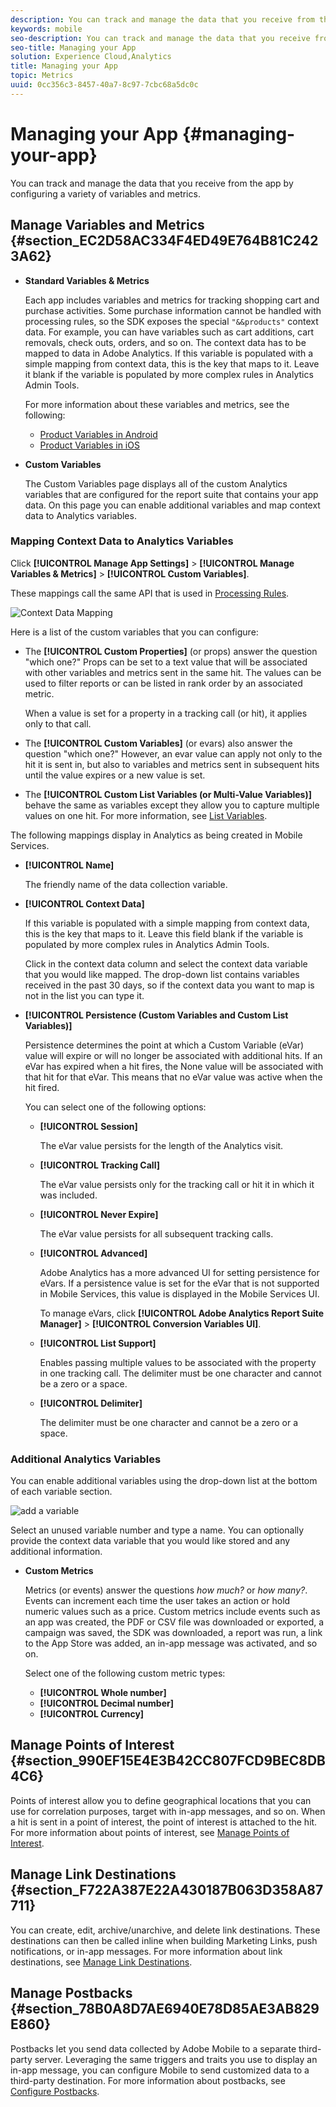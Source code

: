 ```yaml
---
description: You can track and manage the data that you receive from the app by configuring a variety of variables and metrics.
keywords: mobile
seo-description: You can track and manage the data that you receive from the app by configuring a variety of variables and metrics.
seo-title: Managing your App
solution: Experience Cloud,Analytics
title: Managing your App
topic: Metrics
uuid: 0cc356c3-8457-40a7-8c97-7cbc68a5dc0c
---
```


# Managing your App {#managing-your-app}

You can track and manage the data that you receive from the app by configuring a variety of variables and metrics.

## Manage Variables and Metrics {#section_EC2D58AC334F4ED49E764B81C2423A62}

* **Standard Variables & Metrics**

  Each app includes variables and metrics for tracking shopping cart and purchase activities. Some purchase information cannot be handled with processing rules, so the SDK exposes the special `"&&products"` context data. For example, you can have variables such as cart additions, cart removals, check outs, orders, and so on. The context data has to be mapped to data in Adobe Analytics. If this variable is populated with a simple mapping from context data, this is the key that maps to it. Leave it blank if the variable is populated by more complex rules in Analytics Admin Tools.

  For more information about these variables and metrics, see the following:

  * [Product Variables in Android](/help/android/analytics-main/products/products.md)
  * [Product Variables in iOS](/help/ios/analytics-main/products/products.md)

* **Custom Variables**

  The Custom Variables page displays all of the custom Analytics variables that are configured for the report suite that contains your app data. On this page you can enable additional variables and map context data to Analytics variables.

### Mapping Context Data to Analytics Variables

Click **[!UICONTROL Manage App Settings]** > **[!UICONTROL Manage Variables & Metrics]** > **[!UICONTROL Custom Variables]**.

These mappings call the same API that is used in [Processing Rules](https://docs.adobe.com/content/help/en/analytics/admin/admin-tools/processing-rules/processing-rules.html).

  ![Context Data Mapping](assets/custom_data_content.png)

Here is a list of the custom variables that you can configure:

* The **[!UICONTROL Custom Properties]** (or props) answer the question "which one?" Props can be set to a text value that will be associated with other variables and metrics sent in the same hit. The values can be used to filter reports or can be listed in rank order by an associated metric.

    When a value is set for a property in a tracking call (or hit), it applies only to that call.

* The **[!UICONTROL Custom Variables]** (or evars) also answer the question "which one?" However, an evar value can apply not only to the hit it is sent in, but also to variables and metrics sent in subsequent hits until the value expires or a new value is set.
* The **[!UICONTROL Custom List Variables (or Multi-Value Variables)]** behave the same as variables except they allow you to capture multiple values on one hit. For more information, see [List Variables](https://docs.adobe.com/content/help/en/analytics/implementation/javascript-implementation/variables-analytics-reporting/page-variables.html).

The following mappings display in Analytics as being created in Mobile Services.

* **[!UICONTROL Name]**

    The friendly name of the data collection variable.

* **[!UICONTROL Context Data]**

    If this variable is populated with a simple mapping from context data, this is the key that maps to it. Leave this field blank if the variable is populated by more complex rules in Analytics Admin Tools.

    Click in the context data column and select the context data variable that you would like mapped. The drop-down list contains variables received in the past 30 days, so if the context data you want to map is not in the list you can type it.

* **[!UICONTROL Persistence (Custom Variables and Custom List Variables)]**

  Persistence determines the point at which a Custom Variable (eVar) value will expire or will no longer be associated with additional hits. If an eVar has expired when a hit fires, the None value will be associated with that hit for that eVar. This means that no eVar value was active when the hit fired.

  You can select one of the following options:

  * **[!UICONTROL Session]**
  
    The eVar value persists for the length of the Analytics visit.
 
  * **[!UICONTROL Tracking Call]**

    The eVar value persists only for the tracking call or hit it in which it was included.

  * **[!UICONTROL Never Expire]**

    The eVar value persists for all subsequent tracking calls.
  * **[!UICONTROL Advanced]**

    Adobe Analytics has a more advanced UI for setting persistence for eVars. If a persistence value is set for the eVar that is not supported in Mobile Services, this value is displayed in the Mobile Services UI.

    To manage eVars, click **[!UICONTROL Adobe Analytics Report Suite Manager]** > **[!UICONTROL Conversion Variables UI]**.  

  * **[!UICONTROL List Support]**

    Enables passing multiple values to be associated with the property in one tracking call. The delimiter must be one character and cannot be a zero or a space.

  * **[!UICONTROL Delimiter]**

    The delimiter must be one character and cannot be a zero or a space.  

### Additional Analytics Variables

  You can enable additional variables using the drop-down list at the bottom of each variable section.

  ![add a variable](assets/add_variable.png)

  Select an unused variable number and type a name. You can optionally provide the context data variable that you would like stored and any additional information. 

* **Custom Metrics**

  Metrics (or events) answer the questions *how much?* or *how many?*. Events can increment each time the user takes an action or hold numeric values such as a price. Custom metrics include events such as an app was created, the PDF or CSV file was downloaded or exported, a campaign was saved, the SDK was downloaded, a report was run, a link to the App Store was added, an in-app message was activated, and so on.

  Select one of the following custom metric types:

  * **[!UICONTROL Whole number]**
  * **[!UICONTROL Decimal number]**
  * **[!UICONTROL Currency]**

## Manage Points of Interest {#section_990EF15E4E3B42CC807FCD9BEC8DB4C6}

Points of interest allow you to define geographical locations that you can use for correlation purposes, target with in-app messages, and so on. When a hit is sent in a point of interest, the point of interest is attached to the hit. For more information about points of interest, see [Manage Points of Interest](/help/using/location/t-manage-points.md).  

## Manage Link Destinations {#section_F722A387E22A430187B063D358A87711}

You can create, edit, archive/unarchive, and delete link destinations. These destinations can then be called inline when building Marketing Links, push notifications, or in-app messages. For more information about link destinations, see [Manage Link Destinations](/help/using/acquisition-main/c-manage-link-destinations/t-archive-unarchive-link-destinations.md).

## Manage Postbacks {#section_78B0A8D7AE6940E78D85AE3AB829E860}

Postbacks let you send data collected by Adobe Mobile to a separate third-party server. Leveraging the same triggers and traits you use to display an in-app message, you can configure Mobile to send customized data to a third-party destination. For more information about postbacks, see [Configure Postbacks](/help/using/c-manage-app-settings/c-mob-confg-app/signals.md).
